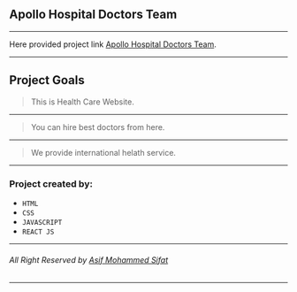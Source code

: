 ## Apollo Hospital Doctors Team
***
Here provided project link [Apollo Hospital Doctors Team](https://doctor-asif.netlify.app/).
___
## Project Goals
>This is Health Care Website.
---
>You can hire best doctors from here.
---
>We provide international helath service.

---

### Project created by:
* `HTML`
* `CSS`
* `JAVASCRIPT`
* `REACT JS`
---
###### All Right Reserved by [Asif Mohammed Sifat](https://www.facebook.com/asif.engrr)


***
